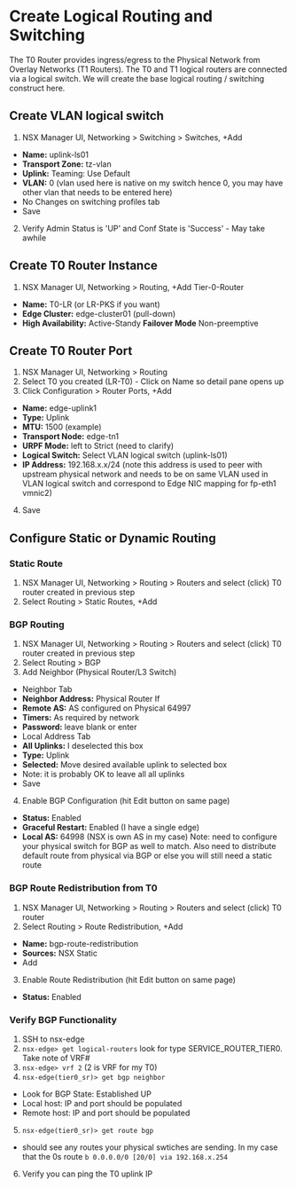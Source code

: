 # Create Logical Routing and Switching

The T0 Router provides ingress/egress to the Physical Network from Overlay Networks (T1 Routers).  The T0 and T1 logical routers are connected via a logical switch.  We will create the base logical routing / switching construct here.

## Create VLAN logical switch
1. NSX Manager UI, Networking > Switching > Switches, +Add
  * **Name:** uplink-ls01
  * **Transport Zone:** tz-vlan
  * **Uplink:** Teaming: Use Default
  * **VLAN:** 0 (vlan used here is native on my switch hence 0, you may have other vlan that needs to be entered here)
  * No Changes on switching profiles tab
  * Save
2. Verify Admin Status is 'UP' and Conf State is 'Success' - May take awhile
## Create T0 Router Instance
1. NSX Manager UI, Networking > Routing, +Add Tier-0-Router
  * **Name:** T0-LR (or LR-PKS if you want)
  * **Edge Cluster:** edge-cluster01 (pull-down)
  * **High Availability:** Active-Standy **Failover Mode** Non-preemptive
## Create T0 Router Port
1. NSX Manager UI, Networking > Routing
2. Select T0 you created (LR-T0) - Click on Name so detail pane opens up
3. Click Configuration > Router Ports, +Add
  * **Name:** edge-uplink1
  * **Type:** Uplink
  * **MTU:** 1500 (example)
  * **Transport Node:** edge-tn1
  * **URPF Mode:** left to Strict (need to clarify)
  * **Logical Switch:** Select VLAN logical switch (uplink-ls01)
  * **IP Address:** 192.168.x.x/24 (note this address is used to peer with upstream physical network and needs to be on same VLAN used in VLAN logical switch and correspond to Edge NIC mapping for fp-eth1 vmnic2)
4. Save
## Configure Static or Dynamic Routing
### Static Route
1. NSX Manager UI, Networking > Routing > Routers and select (click) T0 router created in previous step
2. Select Routing > Static Routes, +Add
### BGP Routing
1. NSX Manager UI, Networking > Routing > Routers and select (click) T0 router created in previous step
2. Select Routing > BGP
3. Add Neighbor (Physical Router/L3 Switch)
  * Neighbor Tab
  * **Neighbor Address:** Physical Router If
  * **Remote AS:** AS configured on Physical 64997
  * **Timers:** As required by network
  * **Password:** leave blank or enter
  * Local Address Tab
  * **All Uplinks:** I deselected this box
  * **Type:** Uplink
  * **Selected:** Move desired available uplink to selected box
  * Note: it is probably OK to leave all all uplinks
  * Save
4. Enable BGP Configuration (hit Edit button on same page)
  * **Status:** Enabled
  * **Graceful Restart:** Enabled (I have a single edge)
  * **Local AS:** 64998 (NSX is own AS in my case)
  Note: need to configure your physical switch for BGP as well to match.  Also need to distribute default route from physical via BGP or else you will still need a static route
### BGP Route Redistribution from T0
1. NSX Manager UI, Networking > Routing > Routers and select (click) T0 router
2. Select Routing > Route Redistribution, +Add
  * **Name:** bgp-route-redistribution
  * **Sources:** NSX Static
  * Add
3. Enable Route Redistribution (hit Edit button on same page)
  * **Status:** Enabled
### Verify BGP Functionality
1. SSH to nsx-edge
2. `nsx-edge> get logical-routers` look for type SERVICE_ROUTER_TIER0.  Take note of VRF#
3. `nsx-edge> vrf 2` (2 is VRF for my T0)
4. `nsx-edge(tier0_sr)> get bgp neighbor`
  * Look for BGP State: Established UP
  * Local host: IP and port should be populated
  * Remote host: IP and port should be populated
5. `nsx-edge(tier0_sr)> get route bgp`
  * should see any routes your physical swtiches are sending.  In my case that the 0s route `b 0.0.0.0/0 [20/0] via 192.168.x.254`
6. Verify you can ping the T0 uplink IP
